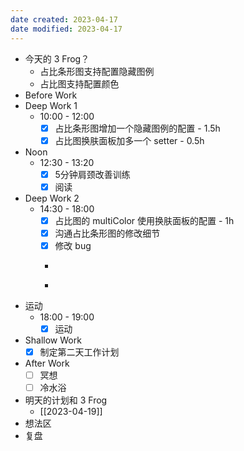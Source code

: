 ```yaml
---
date created: 2023-04-17 
date modified: 2023-04-17
---
```

- 今天的 3 Frog？
	- 占比条形图支持配置隐藏图例
	- 占比图支持配置颜色
- Before Work
- Deep Work 1
	- 10:00 - 12:00
		- [x] 占比条形图增加一个隐藏图例的配置 - 1.5h
		- [x] 占比图换肤面板加多一个 setter - 0.5h
- Noon
	- 12:30 - 13:20
		- [x] 5分钟肩颈改善训练
		- [x] 阅读
- Deep Work 2
	- 14:30 - 18:00
		- [x] 占比图的 multiColor 使用换肤面板的配置 - 1h
		- [x] 沟通占比条形图的修改细节
		- [x] 修改 bug 
		- ~~~~确认切换 tab 的交互细节 - 30m
		- ~~~~切换 tab 组件设计 - 3h
- 运动
	- 18:00 - 19:00
		- [x] 运动
- Shallow Work
	- [x] 制定第二天工作计划
- After Work
	- [ ] 冥想
	- [ ] 冷水浴
- 明天的计划和 3 Frog
	- [[2023-04-19]]
- 想法区
- 复盘
